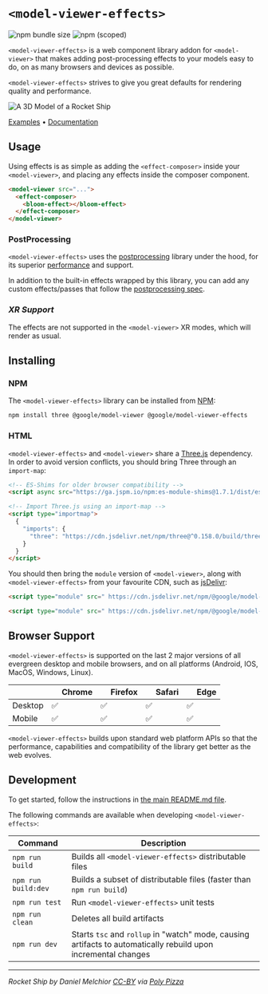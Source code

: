 # `<model-viewer-effects>`

 ![npm bundle size](https://img.shields.io/bundlephobia/min/@google/model-viewer-effects)
 ![npm (scoped)](https://img.shields.io/npm/v/@google/model-viewer-effects)

`<model-viewer-effects>` is a web component library addon for `<model-viewer>` that makes adding post-processing
effects to your models easy to do, on as many browsers and devices as possible.

`<model-viewer-effects>` strives to give you great defaults for rendering quality and
performance.

![A 3D Model of a Rocket Ship](https://raw.githubusercontent.com/google/model-viewer/master/packages/model-viewer-effects/screenshot.png)

[Examples](https://modelviewer.dev/examples/postprocessing/) • [Documentation](https://modelviewer.dev/docs/mve)
## Usage
Using effects is as simple as adding the `<effect-composer>` inside your `<model-viewer>`, and placing any effects inside the composer component.

```html
<model-viewer src="...">
  <effect-composer>
    <bloom-effect></bloom-effect>
  </effect-composer>
</model-viewer>
```

### PostProcessing
`<model-viewer-effects>` uses the [postprocessing](https://github.com/pmndrs/postprocessing) library under the hood, for its superior [performance](https://github.com/pmndrs/postprocessing#performance) and support.

In addition to the built-in effects wrapped by this library, you can add any custom effects/passes that follow the [postprocessing spec](https://github.com/pmndrs/postprocessing/wiki/Custom-Passes).

### *XR Support*
The effects are not supported in the `<model-viewer>` XR modes, which will render as usual.

## Installing
### NPM

The `<model-viewer-effects>` library can be installed from [NPM](https://npmjs.org):

```sh
npm install three @google/model-viewer @google/model-viewer-effects
```

### HTML

`<model-viewer-effects>` and `<model-viewer>` share a [Three.js](https://threejs.org/) dependency. In order to avoid version conflicts, you should bring Three through an `import-map`:

```html
<!-- ES-Shims for older browser compatibility -->
<script async src="https://ga.jspm.io/npm:es-module-shims@1.7.1/dist/es-module-shims.js"></script>

<!-- Import Three.js using an import-map -->
<script type="importmap">
  {
    "imports": {
      "three": "https://cdn.jsdelivr.net/npm/three@^0.158.0/build/three.module.min.js"
    }
  }
</script>
```

You should then bring the `module` version of `<model-viewer>`, along with `<model-viewer-effects>` from your favourite CDN, such as [jsDelivr](https://www.jsdelivr.com/package/npm/@google/model-viewer):


```html
<script type="module" src=" https://cdn.jsdelivr.net/npm/@google/model-viewer/dist/model-viewer-module.min.js "></script>

<script type="module" src=" https://cdn.jsdelivr.net/npm/@google/model-viewer-effects/dist/model-viewer-effects.min.js "></script>
```

## Browser Support

`<model-viewer-effects>` is supported on the last 2 major versions of all evergreen
desktop and mobile browsers, and on all platforms (Android, IOS, MacOS, Windows, Linux).

|               | <img src="https://github.com/alrra/browser-logos/raw/master/src/chrome/chrome_32x32.png" width="16"> Chrome | <img src="https://github.com/alrra/browser-logos/raw/master/src/firefox/firefox_32x32.png" width="16"> Firefox | <img src="https://github.com/alrra/browser-logos/raw/master/src/safari/safari_32x32.png" width="16"> Safari | <img src="https://github.com/alrra/browser-logos/raw/master/src/edge/edge_32x32.png" width="16"> Edge |
| -------- | --- | --- | --- | --- |
| Desktop  | ✅  | ✅  | ✅  | ✅  |
| Mobile   | ✅  | ✅  | ✅  | ✅  |

`<model-viewer-effects>` builds upon standard web platform APIs so that the performance,
capabilities and compatibility of the library get better as the web evolves.

## Development

To get started, follow the instructions in [the main README.md file](../../README.md).

The following commands are available when developing `<model-viewer-effects>`:

Command                         | Description
------------------------------- | -----------
`npm run build`                 | Builds all `<model-viewer-effects>` distributable files
`npm run build:dev`             | Builds a subset of distributable files (faster than `npm run build`)
`npm run test`                  | Run `<model-viewer-effects>` unit tests
`npm run clean`                 | Deletes all build artifacts
`npm run dev`                   | Starts `tsc` and `rollup` in "watch" mode, causing artifacts to automatically rebuild upon incremental changes


----
*Rocket Ship by Daniel Melchior [CC-BY](https://creativecommons.org/licenses/by/3.0/) via [Poly Pizza](https://poly.pizza/m/9dyJn4gp7U8)*